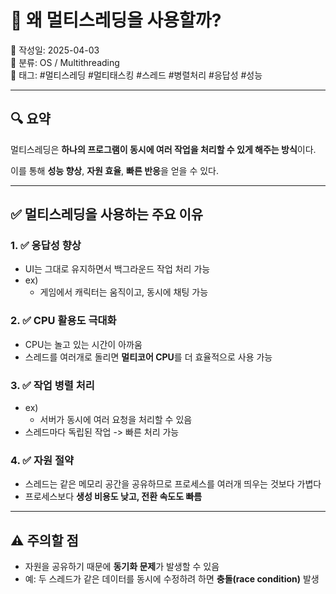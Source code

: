 # 🧵 왜 멀티스레딩을 사용할까?

📅 작성일: 2025-04-03  
📂 분류: OS / Multithreading  
🔖 태그: #멀티스레딩 #멀티태스킹 #스레드 #병렬처리 #응답성 #성능

---

## 🔍 요약

멀티스레딩은 **하나의 프로그램이 동시에 여러 작업을 처리할 수 있게 해주는 방식**이다.

이를 통해 **성능 향상**, **자원 효율**, **빠른 반응**을 얻을 수 있다.

---

## ✅ 멀티스레딩을 사용하는 주요 이유

### 1. ✅ 응답성 향상

- UI는 그대로 유지하면서 백그라운드 작업 처리 가능
- ex)
    - 게임에서 캐릭터는 움직이고, 동시에 채팅 가능

### 2. ✅ CPU 활용도 극대화

- CPU는 놀고 있는 시간이 아까움
- 스레드를 여러개로 돌리면 **멀티코어 CPU**를 더 효율적으로 사용 가능

### 3. ✅ 작업 병렬 처리

- ex)
    - 서버가 동시에 여러 요청을 처리할 수 있음
- 스레드마다 독립된 작업 -> 빠른 처리 가능

### 4. ✅ 자원 절약

- 스레드는 같은 메모리 공간을 공유하므로 프로세스를 여러개 띄우는 것보다 가볍다
- 프로세스보다 **생성 비용도 낮고, 전환 속도도 빠름**

---

## ⚠️ 주의할 점

- 자원을 공유하기 때문에 **동기화 문제**가 발생할 수 있음
- 예: 두 스레드가 같은 데이터를 동시에 수정하려 하면 **충돌(race condition)** 발생

